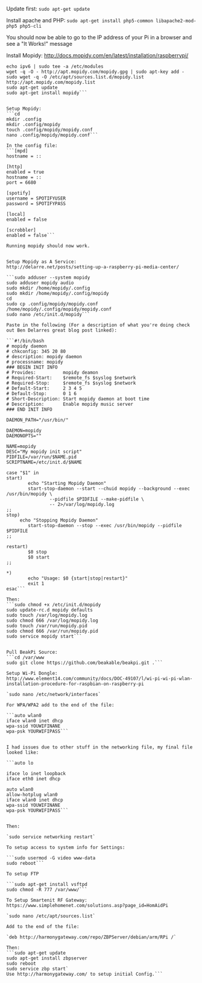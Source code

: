 Update first:
`sudo apt-get update`

Install apache and PHP: 
`sudo apt-get install php5-common libapache2-mod-php5 php5-cli`

You should now be able to go to the IP address of your Pi in a browser and see a "It Works!" message

Install Mopidy:
http://docs.mopidy.com/en/latest/installation/raspberrypi/

```sudo modprobe ipv6
echo ipv6 | sudo tee -a /etc/modules
wget -q -O - http://apt.mopidy.com/mopidy.gpg | sudo apt-key add -
sudo wget -q -O /etc/apt/sources.list.d/mopidy.list http://apt.mopidy.com/mopidy.list
sudo apt-get update
sudo apt-get install mopidy```


Setup Mopidy:
```cd
mkdir .config
mkdir .config/mopidy
touch .config/mopidy/mopidy.conf
nano .config/mopidy/mopidy.conf```

In the config file:
```[mpd]
hostname = ::

[http]
enabled = true
hostname = ::
port = 6680

[spotify]
username = SPOTIFYUSER
password = SPOTIFYPASS

[local]
enabled = false

[scrobbler]
enabled = false```

Running mopidy should now work.


Setup Mopidy as A Service:
http://delarre.net/posts/setting-up-a-raspberry-pi-media-center/

```sudo adduser --system mopidy
sudo adduser mopidy audio
sudo mkdir /home/mopidy/.config
sudo mkdir /home/mopidy/.config/mopidy
cd
sudo cp .config/mopidy/mopidy.conf /home/mopidy/.config/mopidy/mopidy.conf
sudo nano /etc/init.d/mopidy```

Paste in the following (For a description of what you're doing check out Ben Delarres great blog post linked):

```#!/bin/bash
# mopidy daemon
# chkconfig: 345 20 80
# description: mopidy daemon
# processname: mopidy
### BEGIN INIT INFO
# Provides:          mopidy deamon
# Required-Start:    $remote_fs $syslog $network
# Required-Stop:     $remote_fs $syslog $network
# Default-Start:     2 3 4 5
# Default-Stop:      0 1 6
# Short-Description: Start mopidy daemon at boot time
# Description:       Enable mopidy music server
### END INIT INFO

DAEMON_PATH="/usr/bin/"

DAEMON=mopidy
DAEMONOPTS=""

NAME=mopidy
DESC="My mopidy init script"
PIDFILE=/var/run/$NAME.pid
SCRIPTNAME=/etc/init.d/$NAME

case "$1" in
start)
        echo "Starting Mopidy Daemon"
        start-stop-daemon --start --chuid mopidy --background --exec /usr/bin/mopidy \
                --pidfile $PIDFILE --make-pidfile \
                -- 2>/var/log/mopidy.log
;;
stop)
     echo "Stopping Mopidy Daemon"
        start-stop-daemon --stop --exec /usr/bin/mopidy --pidfile $PIDFILE
;;

restart)
        $0 stop
        $0 start
;;

*)
        echo "Usage: $0 {start|stop|restart}"
        exit 1
esac```

Then:
```sudo chmod +x /etc/init.d/mopidy
sudo update-rc.d mopidy defaults
sudo touch /var/log/mopidy.log
sudo chmod 666 /var/log/mopidy.log
sudo touch /var/run/mopidy.pid
sudo chmod 666 /var/run/mopidy.pid
sudo service mopidy start```


Pull BeakPi Source:
```cd /var/www
sudo git clone https://github.com/beakable/beakpi.git .```

Setup Wi-Pi Dongle:
http://www.element14.com/community/docs/DOC-49107/l/wi-pi-wi-pi-wlan-installation-procedure-for-raspbian-on-raspberry-pi

`sudo nano /etc/network/interfaces`

For WPA/WPA2 add to the end of the file:

```auto wlan0
iface wlan0 inet dhcp
wpa-ssid YOUWIFINANE
wpa-psk YOURWIFIPASS```


I had issues due to other stuff in the networking file, my final file looked like:

```auto lo

iface lo inet loopback
iface eth0 inet dhcp

auto wlan0
allow-hotplug wlan0
iface wlan0 inet dhcp
wpa-ssid YOUWIFINANE
wpa-psk YOURWIFIPASS```


Then:

`sudo service networking restart`

To setup access to system info for Settings:

```sudo usermod -G video www-data
sudo reboot```

To setup FTP

```sudo apt-get install vsftpd
sudo chmod -R 777 /var/www/```

To Setup Smartenit RF Gateway:
https://www.simplehomenet.com/solutions.asp?page_id=HomAidPi

`sudo nano /etc/apt/sources.list`

Add to the end of the file:

`deb http://harmonygateway.com/repo/ZBPServer/debian/arm/RPi /`

Then:
```sudo apt-get update
sudo apt-get install zbpserver
sudo reboot
sudo service zbp start`
Use http://harmonygateway.com/ to setup initial Config.```

